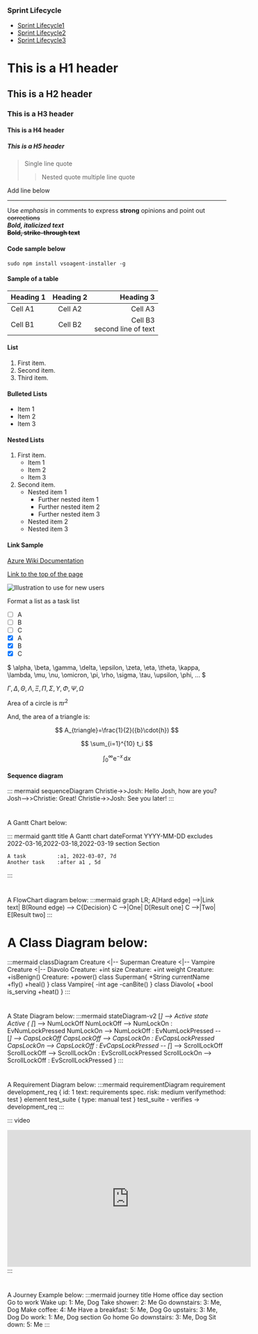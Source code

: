 ### Sprint Lifecycle

- [Sprint Lifecycle1](#sprint-lifecycle)
- [Sprint Lifecycle2](#sprint-lifecycle)
- [Sprint Lifecycle3](#sprint-lifecycle)

# This is a H1 header
## This is a H2 header
### This is a H3 header
#### This is a H4 header
##### This is a H5 header  

> Single line quote
>> Nested quote
>> multiple line
>> quote
 
Add line below  

----

Use _emphasis_ in comments to express **strong** opinions and point out ~~corrections~~  
**_Bold, italicized text_**  
**~~Bold, strike-through text~~**

#### Code sample below

```
sudo npm install vsoagent-installer -g  
```

#### Sample of a table

| Heading 1 | Heading 2 | Heading 3 |  
|-----------|:-----------:|-----------:|  
| Cell A1 | Cell A2 | Cell A3 |  
| Cell B1 | Cell B2 | Cell B3<br/>second line of text |

#### List
1. First item.
1. Second item.
1. Third item.

#### Bulleted Lists
- Item 1
- Item 2
- Item 3

#### Nested Lists
1. First item.
   - Item 1
   - Item 2
   - Item 3
1. Second item.
   - Nested item 1
      - Further nested item 1
      - Further nested item 2
      - Further nested item 3
   - Nested item 2
   - Nested item 3

#### Link Sample
[Azure Wiki Documentation](https://learn.microsoft.com/en-us/azure/devops/project/wiki/markdown-guidance?view=azure-devops)

[Link to the top of the page](#sprint-lifecycle)

![Illustration to use for new users](./images/doubles_img_1.png)

Format a list as a task list

- [ ] A  
- [ ] B  
- [ ] C  
- [x] A  
- [x] B  
- [x] C  

$
\alpha, \beta, \gamma, \delta, \epsilon, \zeta, \eta, \theta, \kappa, \lambda, \mu, \nu, \omicron, \pi, \rho, \sigma, \tau, \upsilon, \phi, ...
$  


$\Gamma,  \Delta,  \Theta, \Lambda, \Xi, \Pi, \Sigma, \Upsilon, \Phi, \Psi, \Omega$

Area of a circle is $\pi r^2$

And, the area of a triangle is:

$$
A_{triangle}=\frac{1}{2}({b}\cdot{h})
$$

$$
\sum_{i=1}^{10} t_i
$$


$$
\int_0^\infty \mathrm{e}^{-x}\,\mathrm{d}x
$$     

#### Sequence diagram

::: mermaid
sequenceDiagram
    Christie->>Josh: Hello Josh, how are you?
    Josh-->>Christie: Great!
    Christie->>Josh: See you later!
:::

#
A Gantt Chart below:

::: mermaid
gantt
    title A Gantt chart
    dateFormat YYYY-MM-DD
    excludes 2022-03-16,2022-03-18,2022-03-19
    section Section

    A task          :a1, 2022-03-07, 7d
    Another task    :after a1 , 5d
:::

#
A FlowChart diagram below:
:::mermaid
graph LR;
    A[Hard edge] -->|Link text| B(Round edge) --> C{Decision}
    C -->|One| D[Result one]
    C -->|Two| E[Result two]
:::

# A Class Diagram below:

:::mermaid
classDiagram
    Creature <|-- Superman
    Creature <|-- Vampire
    Creature <|-- Diavolo
    Creature: +int size
    Creature: +int weight
    Creature: +isBenign()
    Creature: +power()
    class Superman{
        +String currentName
        +fly()
        +heal()
    }
    class Vampire{
        -int age
        -canBite()
    }
    class Diavolo{
        +bool is_serving
        +heat()
    }
:::

#
A State Diagram below:
:::mermaid
stateDiagram-v2
    [*] --> Active
    state Active {
        [*] --> NumLockOff
        NumLockOff --> NumLockOn : EvNumLockPressed
        NumLockOn --> NumLockOff : EvNumLockPressed
        --
        [*] --> CapsLockOff
        CapsLockOff --> CapsLockOn : EvCapsLockPressed
        CapsLockOn --> CapsLockOff : EvCapsLockPressed
        --
        [*] --> ScrollLockOff
        ScrollLockOff --> ScrollLockOn : EvScrollLockPressed
        ScrollLockOn --> ScrollLockOff : EvScrollLockPressed
    }
:::

# 
A Requirement Diagram below:
:::mermaid
requirementDiagram
    requirement development_req {
    id: 1
    text: requirements spec.
    risk: medium
    verifymethod: test
    }
    element test_suite {
    type: manual test
    }
    test_suite - verifies -> development_req
:::

::: video
<iframe width="560" height="315" src="https://www.youtube.com/watch?v=YS4e4q9oBaU&ab_channel=freeCodeCamp.org" frameborder="0" allow="autoplay; encrypted-media" allowfullscreen></iframe>
:::

#
A Journey Example below:
:::mermaid
journey
    title Home office day
    section Go to work
      Wake up: 1: Me, Dog
      Take shower: 2: Me
      Go downstairs: 3: Me, Dog
      Make coffee: 4: Me
      Have a breakfast: 5: Me, Dog
      Go upstairs: 3: Me, Dog
      Do work: 1: Me, Dog
    section Go home
      Go downstairs: 3: Me, Dog
      Sit down: 5: Me
:::
